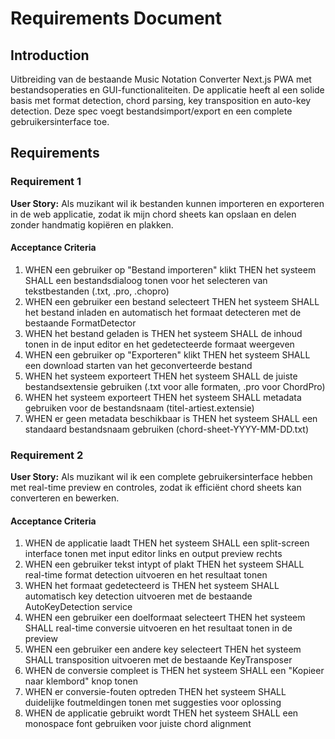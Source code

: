 # Requirements Document

## Introduction

Uitbreiding van de bestaande Music Notation Converter Next.js PWA met bestandsoperaties en GUI-functionaliteiten. De applicatie heeft al een solide basis met format detection, chord parsing, key transposition en auto-key detection. Deze spec voegt bestandsimport/export en een complete gebruikersinterface toe.

## Requirements

### Requirement 1

**User Story:** Als muzikant wil ik bestanden kunnen importeren en exporteren in de web applicatie, zodat ik mijn chord sheets kan opslaan en delen zonder handmatig kopiëren en plakken.

#### Acceptance Criteria

1. WHEN een gebruiker op "Bestand importeren" klikt THEN het systeem SHALL een bestandsdialoog tonen voor het selecteren van tekstbestanden (.txt, .pro, .chopro)
2. WHEN een gebruiker een bestand selecteert THEN het systeem SHALL het bestand inladen en automatisch het formaat detecteren met de bestaande FormatDetector
3. WHEN het bestand geladen is THEN het systeem SHALL de inhoud tonen in de input editor en het gedetecteerde formaat weergeven
4. WHEN een gebruiker op "Exporteren" klikt THEN het systeem SHALL een download starten van het geconverteerde bestand
5. WHEN het systeem exporteert THEN het systeem SHALL de juiste bestandsextensie gebruiken (.txt voor alle formaten, .pro voor ChordPro)
6. WHEN het systeem exporteert THEN het systeem SHALL metadata gebruiken voor de bestandsnaam (titel-artiest.extensie)
7. WHEN er geen metadata beschikbaar is THEN het systeem SHALL een standaard bestandsnaam gebruiken (chord-sheet-YYYY-MM-DD.txt)

### Requirement 2

**User Story:** Als muzikant wil ik een complete gebruikersinterface hebben met real-time preview en controles, zodat ik efficiënt chord sheets kan converteren en bewerken.

#### Acceptance Criteria

1. WHEN de applicatie laadt THEN het systeem SHALL een split-screen interface tonen met input editor links en output preview rechts
2. WHEN een gebruiker tekst intypt of plakt THEN het systeem SHALL real-time format detection uitvoeren en het resultaat tonen
3. WHEN het formaat gedetecteerd is THEN het systeem SHALL automatisch key detection uitvoeren met de bestaande AutoKeyDetection service
4. WHEN een gebruiker een doelformaat selecteert THEN het systeem SHALL real-time conversie uitvoeren en het resultaat tonen in de preview
5. WHEN een gebruiker een andere key selecteert THEN het systeem SHALL transposition uitvoeren met de bestaande KeyTransposer
6. WHEN de conversie compleet is THEN het systeem SHALL een "Kopieer naar klembord" knop tonen
7. WHEN er conversie-fouten optreden THEN het systeem SHALL duidelijke foutmeldingen tonen met suggesties voor oplossing
8. WHEN de applicatie gebruikt wordt THEN het systeem SHALL een monospace font gebruiken voor juiste chord alignment